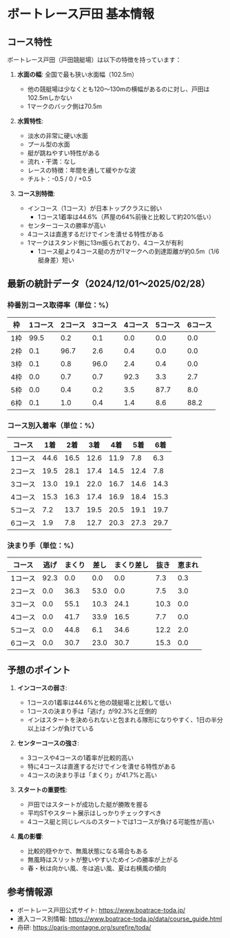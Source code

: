 # ボートレース戸田 基本情報

## コース特性

ボートレース戸田（戸田競艇場）は以下の特徴を持っています：

1. **水面の幅**: 全国で最も狭い水面幅（102.5m）
   - 他の競艇場は少なくとも120～130mの横幅があるのに対し、戸田は102.5mしかない
   - 1マークのバック側は70.5m

2. **水質特性**: 
   - 淡水の非常に硬い水面
   - プール型の水面
   - 艇が跳ねやすい特性がある
   - 流れ・干満：なし
   - レースの特徴：年間を通して緩やかな波
   - チルト：-0.5 / 0 / +0.5

3. **コース別特徴**:
   - インコース（1コース）が日本トップクラスに弱い
     - 1コース1着率は44.6%（芦屋の64%前後と比較して約20%低い）
   - センターコースの勝率が高い
   - 4コースは直進するだけでインを潰せる特性がある
   - 1マークはスタンド側に13m振られており、4コースが有利
     - 1コース艇より4コース艇の方が1マークへの到達距離が約0.5m（1/6艇身差）短い

## 最新の統計データ（2024/12/01～2025/02/28）

### 枠番別コース取得率（単位：%）

| 枠 | 1コース | 2コース | 3コース | 4コース | 5コース | 6コース |
| --- | --- | --- | --- | --- | --- | --- |
| 1枠 | 99.5 | 0.2 | 0.1 | 0.0 | 0.0 | 0.0 |
| 2枠 | 0.1 | 96.7 | 2.6 | 0.4 | 0.0 | 0.0 |
| 3枠 | 0.1 | 0.8 | 96.0 | 2.4 | 0.4 | 0.0 |
| 4枠 | 0.0 | 0.7 | 0.7 | 92.3 | 3.3 | 2.7 |
| 5枠 | 0.0 | 0.4 | 0.2 | 3.5 | 87.7 | 8.0 |
| 6枠 | 0.1 | 1.0 | 0.4 | 1.4 | 8.6 | 88.2 |

### コース別入着率（単位：%）

| コース | 1着 | 2着 | 3着 | 4着 | 5着 | 6着 |
| --- | --- | --- | --- | --- | --- | --- |
| 1コース | 44.6 | 16.5 | 12.6 | 11.9 | 7.8 | 6.3 |
| 2コース | 19.5 | 28.1 | 17.4 | 14.5 | 12.4 | 7.8 |
| 3コース | 13.0 | 19.1 | 22.0 | 16.7 | 14.6 | 14.3 |
| 4コース | 15.3 | 16.3 | 17.4 | 16.9 | 18.4 | 15.3 |
| 5コース | 7.2 | 13.7 | 19.5 | 20.5 | 19.1 | 19.7 |
| 6コース | 1.9 | 7.8 | 12.7 | 20.3 | 27.3 | 29.7 |

### 決まり手（単位：%）

| コース | 逃げ | まくり | 差し | まくり差し | 抜き | 恵まれ |
| --- | --- | --- | --- | --- | --- | --- |
| 1コース | 92.3 | 0.0 | 0.0 | 0.0 | 7.3 | 0.3 |
| 2コース | 0.0 | 36.3 | 53.0 | 0.0 | 7.5 | 3.0 |
| 3コース | 0.0 | 55.1 | 10.3 | 24.1 | 10.3 | 0.0 |
| 4コース | 0.0 | 41.7 | 33.9 | 16.5 | 7.7 | 0.0 |
| 5コース | 0.0 | 44.8 | 6.1 | 34.6 | 12.2 | 2.0 |
| 6コース | 0.0 | 30.7 | 23.0 | 30.7 | 15.3 | 0.0 |

## 予想のポイント

1. **インコースの弱さ**:
   - 1コースの1着率は44.6%と他の競艇場と比較して低い
   - 1コースの決まり手は「逃げ」が92.3%と圧倒的
   - インはスタートを決められないと包まれる隊形になりやすく、1日の半分以上はインが負けている

2. **センターコースの強さ**:
   - 3コースや4コースの1着率が比較的高い
   - 特に4コースは直進するだけでインを潰せる特性がある
   - 4コースの決まり手は「まくり」が41.7%と高い

3. **スタートの重要性**:
   - 戸田ではスタートが成功した艇が勝敗を握る
   - 平均STやスタート展示はしっかりチェックすべき
   - 4コース艇と同じレベルのスタートでは1コースが負ける可能性が高い

4. **風の影響**:
   - 比較的穏やかで、無風状態になる場合もある
   - 無風時はスリットが整いやすいためインの勝率が上がる
   - 春・秋は向かい風、冬は追い風、夏は右横風の傾向

## 参考情報源
- ボートレース戸田公式サイト: https://www.boatrace-toda.jp/
- 進入コース別情報: https://www.boatrace-toda.jp/data/course_guide.html
- 舟研: https://paris-montagne.org/surefire/toda/
